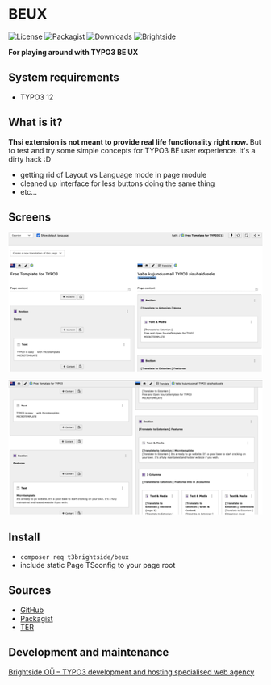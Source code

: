 # BEUX
[![License](https://poser.pugx.org/t3brightside/beux/license)](LICENSE.txt)
[![Packagist](https://img.shields.io/packagist/v/t3brightside/beux.svg?style=flat)](https://packagist.org/packages/t3brightside/beux)
[![Downloads](https://poser.pugx.org/t3brightside/beux/downloads)](https://packagist.org/packages/t3brightside/beux)
[![Brightside](https://img.shields.io/badge/by-t3brightside.com-orange.svg?style=flat)](https://t3brightside.com)

**For playing around with TYPO3 BE UX**

## System requirements

- TYPO3 12

## What is it?
**Thsi extension is not meant to provide real life functionality right now.**
But to test and try some simple concepts for TYPO3 BE user experience. It's a dirty hack :D
- getting rid of Layout vs Language mode in page module
- cleaned up interface for less buttons doing the same thing
- etc...

## Screens
![Not scrolled](/Resources/Public/Images/Screens/screen_1.jpg?raw=true)

![Scrolled](/Resources/Public/Images/Screens/screen_2.jpg?raw=true)


## Install
- `composer req t3brightside/beux`
- include static Page TSconfig to your page root


## Sources
- [GitHub](https://github.com/t3brightside/beux)
- [Packagist](https://packagist.org/packages/t3brightside/beux)
- [TER](https://extensions.typo3.org/extension/beux/)

## Development and maintenance
[Brightside OÜ – TYPO3 development and hosting specialised web agency](https://t3brightside.com/)
